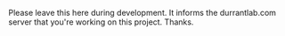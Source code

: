 Please leave this here during development. It informs the durrantlab.com server
that you're working on this project. Thanks.
